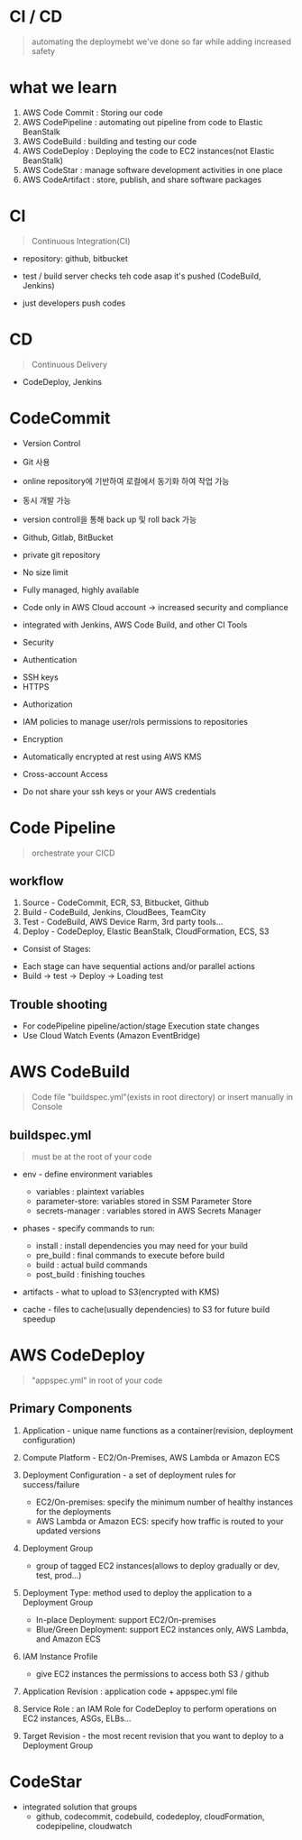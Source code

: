 CI / CD
===========


> automating the deploymebt we've done so far while adding increased safety

# what we learn

1. AWS Code Commit : Storing our code
2. AWS CodePipeline : automating out pipeline from code to Elastic BeanStalk
3. AWS CodeBuild : building and testing our code
4. AWS CodeDeploy : Deploying the code to EC2 instances(not Elastic BeanStalk)
5. AWS CodeStar : manage software development activities in one place
6. AWS CodeArtifact : store, publish, and share software packages

# CI

> Continuous Integration(CI)

* repository: github, bitbucket

* test / build server checks teh code asap it's pushed (CodeBuild, Jenkins)

* just developers push codes


# CD

> Continuous Delivery

* CodeDeploy, Jenkins


# CodeCommit

* Version Control

* Git 사용

* online repository에 기반하여 로컬에서 동기화 하여 작업 가능

* 동시 개발 가능

* version controll을 통해 back up 및 roll back 가능

- Github, Gitlab, BitBucket

- private git repository
- No size limit
- Fully managed, highly available
- Code only in AWS Cloud account -> increased security and compliance
- integrated with Jenkins, AWS Code Build, and other CI Tools

* Security

- Authentication
 * SSH keys
 * HTTPS

- Authorization
 * IAM policies to manage user/rols permissions to repositories

- Encryption
 * Automatically encrypted at rest using AWS KMS

- Cross-account Access
 * Do not share your ssh keys or your AWS credentials



# Code Pipeline

> orchestrate your CICD

## workflow

1. Source - CodeCommit, ECR, S3, Bitbucket, Github
2. Build - CodeBuild, Jenkins, CloudBees, TeamCity
3. Test - CodeBuild, AWS Device Rarm, 3rd party tools...
4. Deploy - CodeDeploy, Elastic BeanStalk, CloudFormation, ECS, S3

* Consist of Stages:
 - Each stage can have sequential actions and/or parallel actions
 - Build -> test -> Deploy -> Loading test 

## Trouble shooting

- For codePipeline pipeline/action/stage Execution state changes
- Use Cloud Watch Events (Amazon EventBridge)

# AWS CodeBuild

> Code file "buildspec.yml"(exists in root directory) or insert manually in Console

## buildspec.yml

> must be at the root of your code

* env - define environment variables
    - variables : plaintext variables
    - parameter-store: variables stored in SSM Parameter Store
    - secrets-manager : variables stored in AWS Secrets Manager

* phases - specify commands to run:
    - install : install dependencies you may need for your build
    - pre_build : final commands to execute before build
    - build : actual build commands
    - post_build : finishing touches

* artifacts - what to upload to S3(encrypted with KMS)

* cache - files to cache(usually dependencies) to S3 for future build speedup


# AWS CodeDeploy

> "appspec.yml" in root of your code

## Primary Components

1. Application - unique name functions as a container(revision, deployment configuration)

2. Compute Platform - EC2/On-Premises, AWS Lambda or Amazon ECS

3. Deployment Configuration - a set of deployment rules for success/failure
    - EC2/On-premises: specify the minimum number of healthy instances for the deployments
    - AWS Lambda or Amazon ECS: specify how traffic is routed to your updated versions

4. Deployment Group
    - group of tagged EC2 instances(allows to deploy gradually or dev, test, prod...)

5. Deployment Type: method used to deploy the application to a Deployment Group
    - In-place Deployment: support EC2/On-premises
    - Blue/Green Deployment: support EC2 instances only, AWS Lambda, and Amazon ECS

6. IAM Instance Profile
    - give EC2 instances the permissions to access both S3 / github

7. Application Revision : application code + appspec.yml file

8. Service Role : an IAM Role for CodeDeploy to perform operations on EC2 instances, ASGs, ELBs...

9. Target Revision - the most recent revision that you want to deploy to a Deployment Group


# CodeStar 

* integrated solution that groups 
    - github, codecommit, codebuild, codedeploy, cloudFormation, codepipeline, cloudwatch

